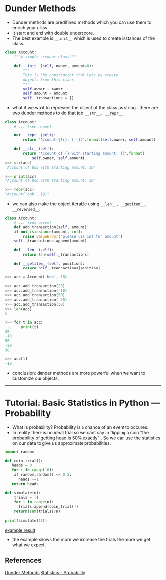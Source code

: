# Dunder Methods
- Dunder methods are predifined methods which you can use them to enrich your class.
- It start and end with double underscore.
- The best example is `__init__` which is used to create instances of the class.
```python
class Account:
    """A simple account class"""

    def __init__(self, owner, amount=0):
        """
        This is the constructor that lets us create
        objects from this class
        """
        self.owner = owner
        self.amount = amount
        self._transactions = []
```
- what if we want to represent the object of the class as string . there are two dunder methods to do that job` __str__, __repr__`
```python
class Account:
    # ... (see above)

    def __repr__(self):
        return 'Account({!r}, {!r})'.format(self.owner, self.amount)

    def __str__(self):
        return 'Account of {} with starting amount: {}'.format(
            self.owner, self.amount)
>>> str(acc)
'Account of bob with starting amount: 10'

>>> print(acc)
"Account of bob with starting amount: 10"

>>> repr(acc)
"Account('bob', 10)"
```

- we can also make the object iterable using `__len__, __getitem__, __reversed__`:

```python
class Account:
    # ... (see above)
    def add_transaction(self, amount):
    if not isinstance(amount, int):
        raise ValueError('please use int for amount')
    self._transactions.append(amount)

    def __len__(self):
        return len(self._transactions)

    def __getitem__(self, position):
        return self._transactions[position]

>>> acc = Account('bob', 10)

>>> acc.add_transaction(20)
>>> acc.add_transaction(-10)
>>> acc.add_transaction(50)
>>> acc.add_transaction(-20)
>>> acc.add_transaction(30)
>>> len(acc)
5

>>> for t in acc:
...    print(t)
20
-10
50
-20
30

>>> acc[1]
-10
```

- conclusion: dunder methods are more powerful when we want to customize our objects.
----------
# Tutorial: Basic Statistics in Python — Probability


- What is probability? 
  Probability is a chance of an event to occures.
- In reality there is no ideal trial so we cant say in flipping a coin "the probability of getting head is 50% exactly" .  So we can use the statistics on our data to give us approximate probabilities.
```python 
import random

def coin_trial():
   heads = 0
   for i in range(10):
    if random.random() <= 0.5:
      heads +=1
   return heads
  
def simulate(n):
    trials = []
    for i in range(n):
      trials.append(coin_trial())
    return(sum(trials)/n)
    
print(simulate(10))
```
[example result](https://drive.google.com/file/d/1V1P5mf7vTsRb7gb1DYZEZPjpjPJMwC4_/view?usp=sharing)

- the example shows the more we increase the trials the more we get what we expect.

## References 
[Dunder Methods](https://dbader.org/blog/python-dunder-methods)
[Statistics - Probability](https://www.dataquest.io/blog/basic-statistics-in-python-probability/)


